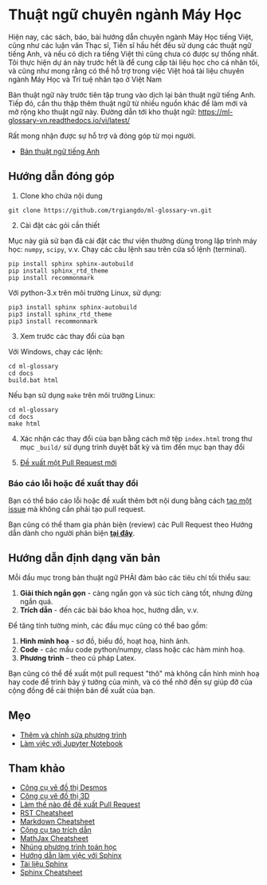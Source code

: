 # Thuật ngữ chuyên ngành Máy Học

Hiện nay, các sách, báo, bài hướng dẫn chuyên ngành Máy Học tiếng Việt, cũng như các luận văn Thạc sĩ, Tiến sĩ hầu hết đều sử dụng các thuật ngữ tiếng Anh, và nếu có dịch ra tiếng Việt thì cũng chưa có được sự thống nhất.
Tôi thực hiện dự án này trước hết là để cung cấp tài liệu học cho cá nhân tôi, và cũng như mong rằng có thể hỗ trợ trong việc Việt hoá tài liệu chuyên ngành Máy Học và Trí tuệ nhân tạo ở Việt Nam

Bản thuật ngữ này trước tiên tập trung vào dịch lại bản thuật ngữ tiếng Anh.
Tiếp đó, cần thu thập thêm thuật ngữ từ nhiều nguồn khác để làm mới và mở rộng kho thuật ngữ này.
Đường dẫn tới kho thuật ngữ: https://ml-glossary-vn.readthedocs.io/vi/latest/

Rất mong nhận được sự hỗ trợ và đóng góp từ mọi người.

- [Bản thuật ngữ tiếng Anh](http://ml-cheatsheet.readthedocs.io/en/latest/)

## Hướng dẫn đóng góp

1. Clone kho chứa nội dung

```
git clone https://github.com/trgiangdo/ml-glossary-vn.git
```

2. Cài đặt các gói cần thiết

Mục này giả sử bạn đã cài đặt các thư viện thường dùng trong lập trình máy học: `numpy`, `scipy`, v.v.
Chạy các câu lệnh sau trên cửa sổ lệnh (terminal).
```
pip install sphinx sphinx-autobuild
pip install sphinx_rtd_theme
pip install recommonmark
```
Với python-3.x trên môi trường Linux, sử dụng:
```
pip3 install sphinx sphinx-autobuild
pip3 install sphinx_rtd_theme
pip3 install recommonmark
```

3. Xem trước các thay đổi của bạn

Với Windows, chạy các lệnh:
```
cd ml-glossary
cd docs
build.bat html
```

Nếu bạn sử dụng `make` trên môi trường Linux:
```
cd ml-glossary
cd docs
make html
```

4. Xác nhận các thay đổi của bạn bằng cách mở tệp `index.html` trong thư mục `_build/` sử dụng trình duyệt bất kỳ và tìm đến mục bạn thay đổi

5. [Đề xuất một Pull Request mới](contributing/CONTRIBUTING_INSTRUCTION.md)


### Báo cáo lỗi hoặc đề xuất thay đổi

Bạn có thể báo cáo lỗi hoặc đề xuất thêm bớt nội dung bằng cách [tạo một issue](contributing/CREATING_ISSUE_INSTRUCTION.md) mà không cần phải tạo pull request.

Bạn cũng có thể tham gia phản biện (review) các Pull Request theo Hướng dẫn dành cho người phản biện **[tại đây](contributing/REVIEWER_INSTRUCTION.md)**.


## Hướng dẫn định dạng văn bản

Mỗi đầu mục trong bản thuật ngữ PHẢI đảm bảo các tiêu chí tối thiểu sau:

1. **Giải thích ngắn gọn** - càng ngắn gọn và súc tích càng tốt, nhưng đừng ngắn quá.
2. **Trích dẫn** - đến các bài báo khoa học, hướng dẫn, v.v.

Để tăng tính tường minh, các đầu mục cũng có thể bao gồm:

1. **Hình minh hoạ** - sơ đồ, biểu đồ, hoạt hoạ, hình ảnh.
2. **Code** - các mẩu code python/numpy, class hoặc các hàm minh hoạ.
3. **Phương trình** - theo cú pháp Latex.

Bạn cũng có thể đề xuất một pull request "thô" mà không cần hình minh hoạ hay code để trình bày ý tưởng của mình, và có thể nhờ đến sự giúp đỡ của cộng đồng đề cải thiện bản đề xuất của bạn.


## Mẹo

* [Thêm và chỉnh sửa phương trình](http://www.sphinx-doc.org/en/stable/ext/math.html)
* [Làm việc với Jupyter Notebook](http://louistiao.me/posts/demos/ipython-notebook-demo/)


## Tham khảo

* [Công cụ vẽ đồ thị Desmos](https://www.desmos.com/calculator)
* [Công cụ vẽ đồ thị 3D](https://www.geogebra.org/3d)
* [Làm thế nào để đề xuất Pull Request](https://help.github.com/articles/creating-a-pull-request/)
* [RST Cheatsheet](http://docutils.sourceforge.net/docs/user/rst/quickref.html)
* [Markdown Cheatsheet](https://github.com/adam-p/markdown-here/wiki/Markdown-Cheatsheet)
* [Cộng cụ tạo trích dẫn](http://www.citationmachine.net)
* [MathJax Cheatsheet](https://math.meta.stackexchange.com/questions/5020/mathjax-basic-tutorial-and-quick-reference)
* [Nhúng phương trình toán học](http://www.sphinx-doc.org/en/stable/ext/math.html)
* [Hướng dẫn làm việc với Sphinx](https://pythonhosted.org/an_example_pypi_project/sphinx.html)
* [Tài liệu Sphinx](http://www.sphinx-doc.org/en/stable/markup/code.html)
* [Sphinx Cheatsheet](http://openalea.gforge.inria.fr/doc/openalea/doc/_build/html/source/sphinx/rest_syntax.html)
